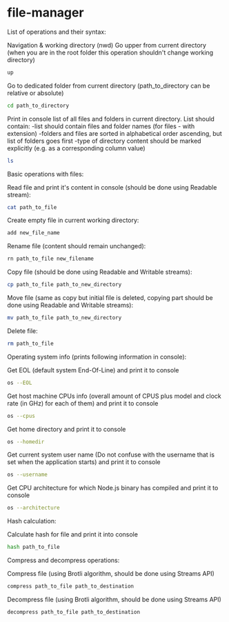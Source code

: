 # file-manager

List of operations and their syntax:

Navigation & working directory (nwd)
Go upper from current directory (when you are in the root folder this operation shouldn't change working directory)

```bash
up
```

Go to dedicated folder from current directory (path_to_directory can be relative or absolute)

```bash
cd path_to_directory
```

Print in console list of all files and folders in current directory. List should contain:
-list should contain files and folder names (for files - with extension)
-folders and files are sorted in alphabetical order ascending, but list of folders goes first
-type of directory content should be marked explicitly (e.g. as a corresponding column value)

```bash
ls
```

Basic operations with files:

Read file and print it's content in console (should be done using Readable stream):

```bash
cat path_to_file
```

Create empty file in current working directory:

```bash
add new_file_name
```

Rename file (content should remain unchanged):

```bash
rn path_to_file new_filename
```

Copy file (should be done using Readable and Writable streams):

```bash
cp path_to_file path_to_new_directory
```

Move file (same as copy but initial file is deleted, copying part should be done using Readable and Writable streams):

```bash
mv path_to_file path_to_new_directory
```

Delete file:

```bash
rm path_to_file
```

Operating system info (prints following information in console):

Get EOL (default system End-Of-Line) and print it to console

```bash
os --EOL
```

Get host machine CPUs info (overall amount of CPUS plus model and clock rate (in GHz) for each of them) and print it to console

```bash
os --cpus
```

Get home directory and print it to console

```bash
os --homedir
```

Get current system user name (Do not confuse with the username that is set when the application starts) and print it to console

```bash
os --username
```

Get CPU architecture for which Node.js binary has compiled and print it to console

```bash
os --architecture
```

Hash calculation:

Calculate hash for file and print it into console

```bash
hash path_to_file
```

Compress and decompress operations:

Compress file (using Brotli algorithm, should be done using Streams API)

```bash
compress path_to_file path_to_destination
```

Decompress file (using Brotli algorithm, should be done using Streams API)

```bash
decompress path_to_file path_to_destination
```
